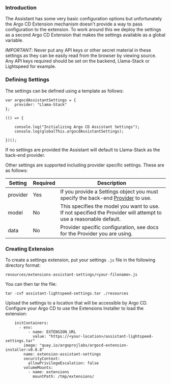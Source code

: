 ### Introduction

The Assistant has some very basic configuration options but unfortunately the Argo CD Extension
mechanism doesn't provide a way to pass configuration to the extension. To work around this
we deploy the settings as a second Argo CD Extension that makes the settings available
as a global variable.

*IMPORTANT*: Never put any API keys or other secret material in these settings as they
can be easily read from the browser by viewing source. Any API keys required should
be set on the backend, Llama-Stack or Lightspeed for example.

### Defining Settings

The settings can be defined using a template as follows:

```
var argocdAssistantSettings = {
    provider: "Llama-Stack"
};

(() => {

    console.log("Initializing Argo CD Assistant Settings");
    console.log(globalThis.argocdAssistantSettings);

})();
```

If no settings are provided the Assistant will default to Llama-Stack as
the back-end provider.

Other settings are supported including provider specific settings. These
are as follows:

| Setting  | Required | Description |
| ------------- | ------------- | ---------- |
| provider  | Yes  | If you provide a Settings object you must specify the back-end [Provider](https://github.com/argoproj-labs/assistant-for-argocd/blob/main/src/providers/providerFactory.ts#L6) to use. |
| model  | No  | This specifies the model you want to use. If not specified the Provider will attempt to use a reasonable default. |
| data   | No  | Provider specific configuration, see docs for the Provider you are using. |

### Creating Extension

To create a settings extension, put your settings `.js` file in the following directory format:

```
resources/extensions-assistant-settings/<your-filename>.js
```

You can then tar the file:

```
tar -cvf assistant-lightspeed-settings.tar ./resources
```

Upload the settings to a location that will be accessible by Argo CD. Configure
your Argo CD to use the Extensions Installer to load the extension:

```
    initContainers:
      - env:
          - name: EXTENSION_URL
            value: "https://<your-location>/assistant-lightspeed-settings.tar"
        image: "quay.io/argoprojlabs/argocd-extension-installer:v0.0.8"
        name: extension-assistant-settings
        securityContext:
          allowPrivilegeEscalation: false
        volumeMounts:
          - name: extensions
            mountPath: /tmp/extensions/
```
